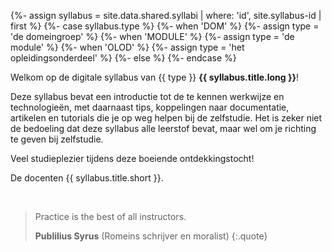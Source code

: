{%- assign syllabus = site.data.shared.syllabi | where: 'id', site.syllabus-id | first %}
{%- case syllabus.type %}
    {%- when 'DOM' %}
        {%- assign type = 'de domeingroep' %}
    {%- when 'MODULE' %}
        {%- assign type = 'de module' %}
    {%- when 'OLOD' %}
        {%- assign type = 'het opleidingsonderdeel' %}
    {%- else %}
{%- endcase %}

Welkom op de digitale syllabus van {{ type }} **{{ syllabus.title.long }}**!

Deze syllabus bevat een introductie tot de te kennen werkwijze en technologieën, met daarnaast tips, koppelingen naar documentatie, artikelen en tutorials die je op weg helpen bij de zelfstudie. Het is zeker niet de bedoeling dat deze syllabus alle leerstof bevat, maar wel om je richting te geven bij zelfstudie.

Veel studieplezier tijdens deze boeiende ontdekkingstocht!

De docenten {{ syllabus.title.short }}.

<br>

> Practice is the best of all instructors.
>
> **Publilius Syrus** (Romeins schrijver en moralist)
{:.quote}